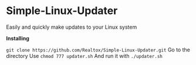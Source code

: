 # Simple-Linux-Updater

Easily and quickly make updates to your Linux system

**Installing**

``git clone https://github.com/Realtox/Simple-Linux-Updater.git``
Go to the directory
Use 
``chmod 777 updater.sh``
And run it with 
``./updater.sh``
